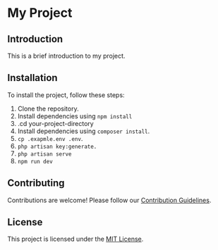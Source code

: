 

# My Project

## Introduction
This is a brief introduction to my project.

## Installation
To install the project, follow these steps:
1. Clone the repository.
2. Install dependencies using `npm install`
4.  .cd your-project-directory
5. Install dependencies using `composer install`.
6. `cp .exapmle.env .env`.
7. `php artisan key:generate.`
8. `php artisan serve`
9. `npm run dev`



## Contributing
Contributions are welcome! Please follow our [Contribution Guidelines](CONTRIBUTING.md).

## License
This project is licensed under the [MIT License](LICENSE).











